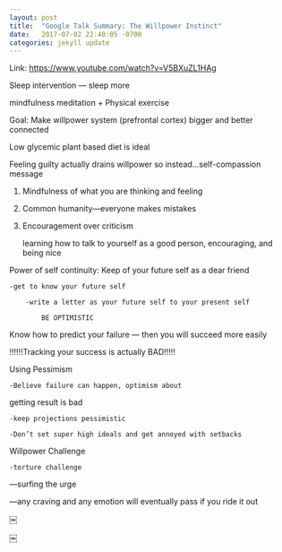 ```yaml
---
layout: post
title:  "Google Talk Summary: The Willpower Instinct"
date:   2017-07-02 22:40:05 -0700
categories: jekyll update
---
```


Link: https://www.youtube.com/watch?v=V5BXuZL1HAg

Sleep intervention — sleep more

mindfulness meditation + Physical exercise

Goal: Make willpower system (prefrontal cortex) bigger and better connected

Low glycemic plant based diet is ideal

Feeling guilty actually drains willpower so instead...self-compassion message

1. Mindfulness of what you are thinking and feeling

2. Common humanity—everyone makes mistakes

3. Encouragement over criticism

	learning how to talk to yourself as a good person, encouraging, and being nice

Power of self continuity: Keep of your future self as a dear friend

	-get to know your future self

		-write a letter as your future self to your present self

			BE OPTIMISTIC

Know how to predict your failure — then you will succeed more easily

!!!!!!Tracking your success is actually BAD!!!!!

Using Pessimism

	-Believe failure can happen, optimism about
   getting result is bad

	-keep projections pessimistic

	-Don’t set super high ideals and get annoyed with setbacks

Willpower Challenge

	-torture challenge

  —surfing the urge

  —any craving and any emotion will eventually pass if you ride it out

￼


￼
